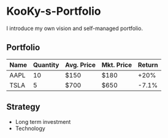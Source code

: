 # KooKy-s-Portfolio

I introduce my own vision and self-managed portfolio.

## Portfolio

| Name | Quantity | Avg. Price | Mkt. Price | Return |
|------|----------|------------|------------|--------|
| AAPL | 10       | $150       | $180       | +20%   |
| TSLA | 5        | $700       | $650       | -7.1%  |

## Strategy
- Long term investment
- Technology
